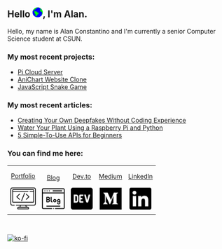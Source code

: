 ## Hello <img src="https://raw.githubusercontent.com/AlanConstantino/AlanConstantino/master/images/Earth.gif" height="23px" alt="World">, I'm Alan.

Hello, my name is Alan Constantino and I'm currently a senior Computer Science student at CSUN.

### My most recent projects:
  - [Pi Cloud Server](https://github.com/AlanConstantino/pi-cloud-server)
  - [AniChart Website Clone](https://github.com/AlanConstantino/anichart-clone)
  - [JavaScript Snake Game](https://github.com/AlanConstantino/snake)

### My most recent articles:
  - [Creating Your Own Deepfakes Without Coding Experience](https://medium.com/@alanconstantino/creating-your-own-deepfakes-with-a-single-image-74c86903d8c)
  - [Water Your Plant Using a Raspberry Pi and Python](https://medium.com/@alanconstantino/water-your-plant-using-a-raspberry-pi-and-python-109658983fe9?source=your_stories_page---------------------------)
  - [5 Simple-To-Use APIs for Beginners](https://medium.com/@alanconstantino/5-simple-to-use-apis-for-beginners-a06ee7e42d62)

### You can find me here:
<table>
  <tr>
    <td align="center">
      <a href="https://alanconstantino.com/">
        <p>Portfolio</p>
        <img src="https://raw.githubusercontent.com/AlanConstantino/AlanConstantino/master/images/code.svg" width="58px">
      </a>
    </td>
    <td align="center">
      <a href="https://blog.alanconstantino.com/">
        <p>Blog</p>
        <img src="https://raw.githubusercontent.com/AlanConstantino/AlanConstantino/master/images/blog.svg" width="52px">
      </a>
    </td>
    <td align="center">
      <a href="https://dev.to/alanconstantino">
        <p>Dev.to</p>
        <img src="https://raw.githubusercontent.com/AlanConstantino/AlanConstantino/master/images/dev-brands.svg" width="50px">
      </a>
    </td>
    <td align="center">
      <a href="https://medium.com/@alanconstantino">
        <p>Medium</p>
        <img src="https://raw.githubusercontent.com/AlanConstantino/AlanConstantino/master/images/medium-brands.svg" width="50px">
      </a>
    </td>
    <td align="center">
      <a href="https://www.linkedin.com/in/alan-constantino-a93648183/">
        <p>LinkedIn</p>
        <img src="https://raw.githubusercontent.com/AlanConstantino/AlanConstantino/master/images/linkedin-brands.svg" width="50px">
      </a>
    </td>
  </tr>
</table>

<br>

[![ko-fi](https://www.ko-fi.com/img/githubbutton_sm.svg)](https://ko-fi.com/A0A4221TR)
